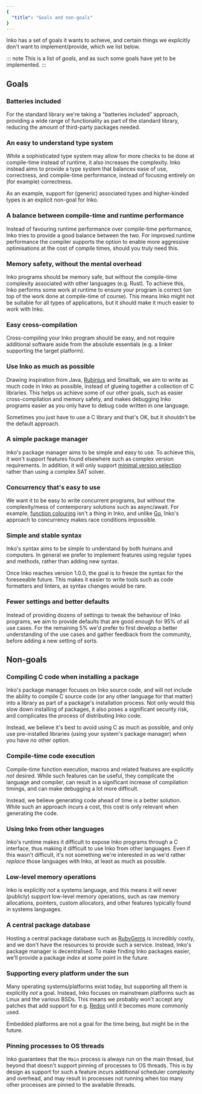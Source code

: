 ```yaml
---
{
  "title": "Goals and non-goals"
}
---
```


Inko has a set of goals it wants to achieve, and certain things we explicitly
don't want to implement/provide, which we list below.

::: note
This is a list of _goals_, and as such some goals have yet to be
implemented.
:::

## Goals

### Batteries included

For the standard library we're taking a "batteries included" approach, providing
a wide range of functionality as part of the standard library, reducing the
amount of third-party packages needed.

### An easy to understand type system

While a sophisticated type system may allow for more checks to be done at
compile-time instead of runtime, it also increases the complexity. Inko instead
aims to provide a type system that balances ease of use, correctness, and
compile-time performance, instead of focusing entirely on (for example)
correctness.

As an example, support for (generic) associated types and higher-kinded types is
an explicit non-goal for Inko.

### A balance between compile-time and runtime performance

Instead of favouring runtime performance over compile-time performance, Inko
tries to provide a good balance between the two. For improved runtime
performance the compiler supports the option to enable more aggressive
optimisations at the cost of compile times, should you truly need this.

### Memory safety, without the mental overhead

Inko programs should be memory safe, but without the compile-time complexity
associated with other languages (e.g. Rust). To achieve this, Inko performs some
work at runtime to ensure your program is correct (on top of the work done at
compile-time of course). This means Inko might not be suitable for all types of
applications, but it should make it much easier to work with Inko.

### Easy cross-compilation

Cross-compiling your Inko program should be easy, and not require additional
software aside from the absolute essentials (e.g. a linker supporting the target
platform).

### Use Inko as much as possible

Drawing inspiration from Java, [Rubinius](https://github.com/rubinius/rubinius)
and Smalltalk, we aim to write as much code in Inko as possible, instead of
glueing together a collection of C libraries. This helps us achieve some of our
other goals, such as easier cross-compilation and memory safety, and makes
debugging Inko programs easier as you only have to debug code written in one
language.

Sometimes you just have to use a C library and that's OK, but it shouldn't be
the default approach.

### A simple package manager

Inko's package manager aims to be simple and easy to use. To achieve this, it
won't support features found elsewhere such as complex version requirements. In
addition, it will only support [minimal version
selection](https://research.swtch.com/vgo-mvs) rather than using a complex SAT
solver.

### Concurrency that's easy to use

We want it to be easy to write concurrent programs, but without the
complexity/mess of contemporary solutions such as async/await. For example,
[function colouring](http://journal.stuffwithstuff.com/2015/02/01/what-color-is-your-function/)
isn't a thing in Inko, and unlike [Go](https://go.dev/), Inko's approach to
concurrency makes race conditions impossible.

### Simple and stable syntax

Inko's syntax aims to be simple to understand by both humans and computers. In
general we prefer to implement features using regular types and methods, rather
than adding new syntax.

Once Inko reaches version 1.0.0, the goal is to freeze the syntax for the
foreseeable future. This makes it easier to write tools such as code formatters
and linters, as syntax changes would be rare.

### Fewer settings and better defaults

Instead of providing dozens of settings to tweak the behaviour of Inko programs,
we aim to provide defaults that are good enough for 95% of all use cases. For
the remaining 5% we'd prefer to first develop a better understanding of the use
cases and gather feedback from the community, before adding a new setting of
sorts.

## Non-goals

### Compiling C code when installing a package

Inko's package manager focuses on Inko source code, and will not include the
ability to compile C source code (or any other language for that matter) into a
library as part of a package's installation process. Not only would this slow
down installing of packages, it also poses a significant security risk, and
complicates the process of distributing Inko code.

Instead, we believe it's best to avoid using C as much as possible, and only use
pre-installed libraries (using your system's package manager) when you have no
other option.

### Compile-time code execution

Compile-time function execution, macros and related features are explicitly
_not_ desired. While such features can be useful, they complicate the language
and compiler, can result in a significant increase of compilation timings, and
can make debugging a lot more difficult.

Instead, we believe generating code ahead of time is a better solution. While
such an approach incurs a cost, this cost is only relevant when generating the
code.

### Using Inko from other languages

Inko's runtime makes it difficult to expose Inko programs through a C interface,
thus making it difficult to use Inko from other languages. Even if this wasn't
difficult, it's not something we're interested in as we'd rather _replace_ those
languages with Inko, at least as much as possible.

### Low-level memory operations

Inko is explicitly _not_ a systems language, and this means it will never
(publicly) support low-level memory operations, such as raw memory allocations,
pointers, custom allocators, and other features typically found in systems
languages.

### A central package database

Hosting a central package database such as [RubyGems](https://rubygems.org/) is
incredibly costly, and we don't have the resources to provide such a service.
Instead, Inko's package manager is decentralised. To make finding Inko packages
easier, we'll provide a package _index_ at some point in the future.

### Supporting every platform under the sun

Many operating systems/platforms exist today, but supporting all them is
explicitly _not_ a goal. Instead, Inko focuses on mainstream platforms such as
Linux and the various BSDs. This means we probably won't accept any patches that
add support for e.g. [Redox](https://www.redox-os.org/) until it becomes more
commonly used.

Embedded platforms are not a goal for the time being, but might be in the
future.

### Pinning processes to OS threads

Inko guarantees that the `Main` process is always run on the main thread, but
beyond that doesn't support pinning of processes to OS threads. This is by
design as support for such a feature incurs additional scheduler complexity and
overhead, and may result in processes not running when too many other processes
are pinned to the available threads.

